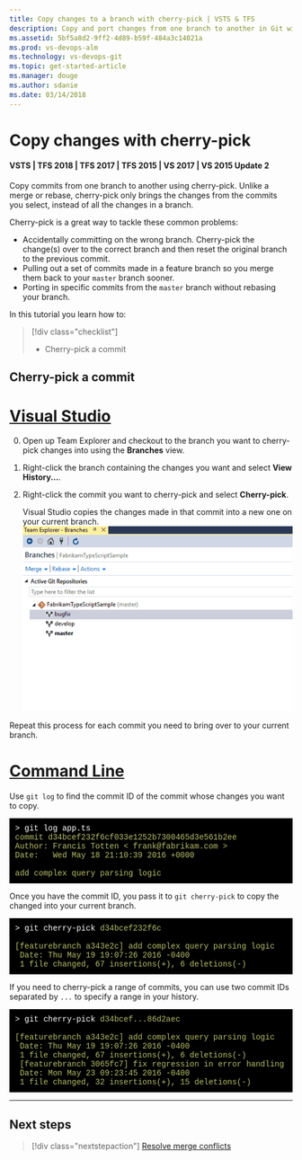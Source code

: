 ```yaml
---
title: Copy changes to a branch with cherry-pick | VSTS & TFS
description: Copy and port changes from one branch to another in Git with cherry-pick,
ms.assetid: 5bf5a8d2-9ff2-4d89-b59f-484a3c14021a
ms.prod: vs-devops-alm
ms.technology: vs-devops-git 
ms.topic: get-started-article
ms.manager: douge
ms.author: sdanie
ms.date: 03/14/2018
---
```

[//]: # (monikerRange: '>= tfs-2013')

# Copy changes with cherry-pick

#### VSTS | TFS 2018 | TFS 2017 | TFS 2015 | VS 2017 | VS 2015 Update 2

Copy commits from one branch to another using cherry-pick. Unlike a merge or rebase, cherry-pick only brings the changes from the commits you select, instead of all the changes in a branch.

Cherry-pick is a great way to tackle these common problems:

- Accidentally committing on the wrong branch. Cherry-pick the change(s) over to the correct branch and then reset the original branch to the previous commit.
- Pulling out a set of commits made in a feature branch so you merge them back to your `master` branch sooner.
- Porting in specific commits from the `master` branch without rebasing your branch.   

In this tutorial you learn how to:

> [!div class="checklist"]
> * Cherry-pick a commit

## Cherry-pick a commit

# [Visual Studio](#tab/visual-studio)

0. Open up Team Explorer and checkout to the branch you want to cherry-pick changes into using the **Branches** view.
0. Right-click the branch containing the changes you want and select **View History...**. 
0. Right-click the commit you want to cherry-pick and select **Cherry-pick**.    

    Visual Studio copies the changes made in that commit into a new one on your current branch.
    ![Cherry pick from inside Visual Studio](_img/vscherrypick.gif)

Repeat this process for each commit you need to bring over to your current branch.

# [Command Line](#tab/command-line)

Use `git log` to find the commit ID of the commit whose changes you want to copy.

<pre style="color:white;background-color:black;font-family:Consolas,Courier,monospace;padding:10px">
&gt; git log app.ts
<font color="#b5bd68">commit d34bcef232f6cf033e1252b7300465d3e561b2ee
Author: Francis Totten &lt; frank@fabrikam.com &gt;
Date:   Wed May 18 21:10:39 2016 +0000

add complex query parsing logic</font>
</pre>
 
Once you have the commit ID, you pass it to `git cherry-pick` to copy the changed into your current branch.

<pre style="color:white;background-color:black;font-family:Consolas,Courier,monospace;padding:10px">
&gt; git cherry-pick <font color="#b5bd68">d34bcef232f6c</font>   

<font color="#b5bd68">[featurebranch a343e2c] add complex query parsing logic
 Date: Thu May 19 19:07:26 2016 -0400
 1 file changed, 67 insertions(+), 6 deletions(-)</font>
</pre>

If you need to cherry-pick a range of commits, you can use two commit IDs separated by `...` to specify a range in your history.

<pre style="color:white;background-color:black;font-family:Consolas,Courier,monospace;padding:10px">
&gt; git cherry-pick <font color="#b5bd68">d34bcef...86d2aec</font>   

<font color="#b5bd68">[featurebranch a343e2c] add complex query parsing logic
 Date: Thu May 19 19:07:26 2016 -0400
 1 file changed, 67 insertions(+), 6 deletions(-)
 [featurebranch 3065fc7] fix regression in error handling
 Date: Mon May 23 09:23:45 2016 -0400
 1 file changed, 32 insertions(+), 15 deletions(-)</font>
</pre>

---

## Next steps

> [!div class="nextstepaction"]
> [Resolve merge conflicts](merging.md)

